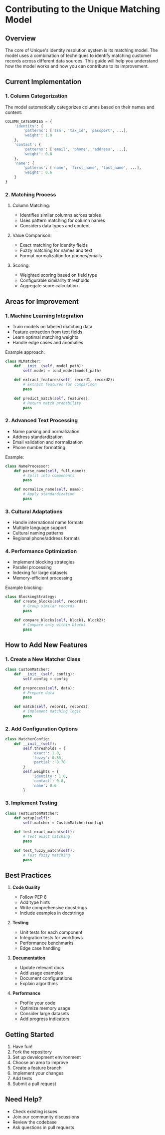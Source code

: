 # Contributing to the Unique Matching Model

## Overview
The core of Unique's identity resolution system is its matching model. The model uses a combination of techniques to identify matching customer records across different data sources. This guide will help you understand how the model works and how you can contribute to its improvement.

## Current Implementation

### 1. Column Categorization
The model automatically categorizes columns based on their names and content:

```python
COLUMN_CATEGORIES = {
    'identity': {
        'patterns': ['ssn', 'tax_id', 'passport', ...],
        'weight': 1.0
    },
    'contact': {
        'patterns': ['email', 'phone', 'address', ...],
        'weight': 0.8
    },
    'name': {
        'patterns': ['name', 'first_name', 'last_name', ...],
        'weight': 0.6
    }
}
```

### 2. Matching Process
1. Column Matching:
   - Identifies similar columns across tables
   - Uses pattern matching for column names
   - Considers data types and content

2. Value Comparison:
   - Exact matching for identity fields
   - Fuzzy matching for names and text
   - Format normalization for phones/emails

3. Scoring:
   - Weighted scoring based on field type
   - Configurable similarity thresholds
   - Aggregate score calculation

## Areas for Improvement

### 1. Machine Learning Integration
- Train models on labeled matching data
- Feature extraction from text fields
- Learn optimal matching weights
- Handle edge cases and anomalies

Example approach:
```python
class MLMatcher:
    def __init__(self, model_path):
        self.model = load_model(model_path)
        
    def extract_features(self, record1, record2):
        # Extract features for comparison
        pass
        
    def predict_match(self, features):
        # Return match probability
        pass
```

### 2. Advanced Text Processing
- Name parsing and normalization
- Address standardization
- Email validation and normalization
- Phone number formatting

Example:
```python
class NameProcessor:
    def parse_name(self, full_name):
        # Split into components
        pass
        
    def normalize_name(self, name):
        # Apply standardization
        pass
```

### 3. Cultural Adaptations
- Handle international name formats
- Multiple language support
- Cultural naming patterns
- Regional phone/address formats

### 4. Performance Optimization
- Implement blocking strategies
- Parallel processing
- Indexing for large datasets
- Memory-efficient processing

Example blocking:
```python
class BlockingStrategy:
    def create_blocks(self, records):
        # Group similar records
        pass
        
    def compare_blocks(self, block1, block2):
        # Compare only within blocks
        pass
```

## How to Add New Features

### 1. Create a New Matcher Class
```python
class CustomMatcher:
    def __init__(self, config):
        self.config = config
        
    def preprocess(self, data):
        # Prepare data
        pass
        
    def match(self, record1, record2):
        # Implement matching logic
        pass
```

### 2. Add Configuration Options
```python
class MatcherConfig:
    def __init__(self):
        self.thresholds = {
            'exact': 1.0,
            'fuzzy': 0.85,
            'partial': 0.70
        }
        self.weights = {
            'identity': 1.0,
            'contact': 0.8,
            'name': 0.6
        }
```

### 3. Implement Testing
```python
class TestCustomMatcher:
    def setup(self):
        self.matcher = CustomMatcher(config)
        
    def test_exact_match(self):
        # Test exact matching
        pass
        
    def test_fuzzy_match(self):
        # Test fuzzy matching
        pass
```

## Best Practices

1. **Code Quality**
   - Follow PEP 8
   - Add type hints
   - Write comprehensive docstrings
   - Include examples in docstrings

2. **Testing**
   - Unit tests for each component
   - Integration tests for workflows
   - Performance benchmarks
   - Edge case handling

3. **Documentation**
   - Update relevant docs
   - Add usage examples
   - Document configurations
   - Explain algorithms

4. **Performance**
   - Profile your code
   - Optimize memory usage
   - Consider large datasets
   - Add progress indicators

## Getting Started

1. Have fun!
2. Fork the repository
3. Set up development environment
4. Choose an area to improve
5. Create a feature branch
6. Implement your changes
7. Add tests
8. Submit a pull request

## Need Help?
- Check existing issues
- Join our community discussions
- Review the codebase
- Ask questions in pull requests 